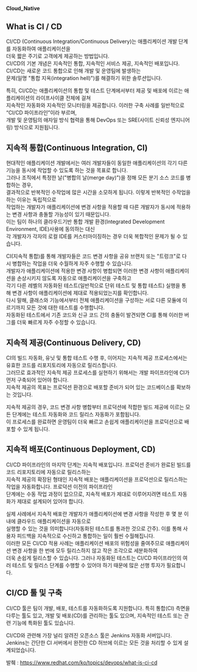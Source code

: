 #### Cloud_Native

 
## What is CI / CD 

CI/CD (Continuous Integration/Continuous Delivery)는 애플리케이션 개발 단계를 자동화하여 애플리케이션을    
더욱 짧은 주기로 고객에게 제공하는 방법입니다.   
CI/CD의 기본 개념은 지속적인 통합, 지속적인 서비스 제공, 지속적인 배포입니다. CI/CD는 새로운 코드 통합으로 인해 개발 및 운영팀에 발생하는   
문제(일명 "통합 지옥(integration hell)")를 해결하기 위한 솔루션입니다.   

특히, CI/CD는 애플리케이션의 통합 및 테스트 단계에서부터 제공 및 배포에 이르는 애플리케이션의 라이프사이클 전체에 걸쳐   
지속적인 자동화와 지속적인 모니터링을 제공합니다. 이러한 구축 사례를 일반적으로 “CI/CD 파이프라인”이라 부르며,   
개발 및 운영팀의 애자일 방식 협력을 통해 DevOps 또는 SRE(사이트 신뢰성 엔지니어링) 방식으로 지원됩니다.   


## 지속적 통합(Continuous Integration, CI)  

현대적인 애플리케이션 개발에서는 여러 개발자들이 동일한 애플리케이션의 각기 다른 기능을 동시에 작업할 수 있도록 하는 것을 목표로 합니다.   
그러나 조직에서 특정한 날("병합의 날(merge day)")을 정해 모든 분기 소스 코드를 병합하는 경우,   
결과적으로 반복적인 수작업에 많은 시간을 소모하게 됩니다. 이렇게 반복적인 수작업을 하는 이유는 독립적으로    
작업하는 개발자가 애플리케이션에 변경 사항을 적용할 때 다른 개발자가 동시에 적용하는 변경 사항과 충돌할 가능성이 있기 때문입니다.   
이는 팀이 하나의 클라우드기반 통합 개발 환경(Integrated Development Environment, IDE)사용에 동의하는 대신   
각 개발자가 각자의 로컬 IDE를 커스터마이징하는 경우 더욱 복합적인 문제가 될 수 있습니다.   


CI(지속적 통합)를 통해 개발자들은 코드 변경 사항을 공유 브랜치 또는 "트렁크"로 다시 병합하는 작업을 더욱 수월하게 자주 수행할 수 있습니다.    
개발자가 애플리케이션에 적용한 변경 사항이 병합되면 이러한 변경 사항이 애플리케이션을 손상시키지 않도록 자동으로 애플리케이션을 구축하고    
각기 다른 레벨의 자동화된 테스트(일반적으로 단위 테스트 및 통합 테스트) 실행을 통해 변경 사항이 애플리케이션에 제대로 적용되었는지를 확인합니다.    
다시 말해, 클래스와 기능에서부터 전체 애플리케이션을 구성하는 서로 다른 모듈에 이르기까지 모든 것에 대한 테스트를 수행합니다.     
자동화된 테스트에서 기존 코드와 신규 코드 간의 충돌이 발견되면 CI를 통해 이러한 버그를 더욱 빠르게 자주 수정할 수 있습니다.   


## 지속적 제공(Continuous Delivery, CD)
CI의 빌드 자동화, 유닛 및 통합 테스트 수행 후, 이어지는 지속적 제공 프로세스에서는 유효한 코드를 리포지토리에 자동으로 릴리스합니다.    
그러므로 효과적인 지속적 제공 프로세스를 실현하기 위해서는 개발 파이프라인에 CI가 먼저 구축되어 있어야 합니다.   
지속적 제공의 목표는 프로덕션 환경으로 배포할 준비가 되어 있는 코드베이스를 확보하는 것입니다.    

  
지속적 제공의 경우, 코드 변경 사항 병합부터 프로덕션에 적합한 빌드 제공에 이르는 모든 단계에는 테스트 자동화와 코드 릴리스 자동화가 포함됩니다.    
이 프로세스를 완료하면 운영팀이 더욱 빠르고 손쉽게 애플리케이션을 프로덕션으로 배포할 수 있게 됩니다.   

## 지속적 배포(Continuous Deployment, CD)
CI/CD 파이프라인의 마지막 단계는 지속적 배포입니다. 프로덕션 준비가 완료된 빌드를 코드 리포지토리에 자동으로 릴리스하는   
지속적 제공의 확장된 형태인 지속적 배포는 애플리케이션을 프로덕션으로 릴리스하는 작업을 자동화합니다. 프로덕션 이전의 파이프라인   
단계에는 수동 작업 과정이 없으므로, 지속적 배포가 제대로 이루어지려면 테스트 자동화가 제대로 설계되어 있어야 합니다.  

실제 사례에서 지속적 배포란 개발자가 애플리케이션에 변경 사항을 작성한 후 몇 분 이내에 클라우드 애플리케이션을 자동으로   
실행할 수 있는 것을 의미합니다(자동화된 테스트를 통과한 것으로 간주). 이를 통해 사용자 피드백을 지속적으로 수신하고 통합하는 일이 훨씬 수월해집니다.   
이러한 모든 CI/CD 적용 사례는 애플리케이션 배포의 위험성을 줄여주므로 애플리케이션 변경 사항을 한 번에 모두 릴리스하지 않고 작은 조각으로 세분화하여    
더욱 손쉽게 릴리스할 수 있습니다. 그러나 자동화된 테스트는 CI/CD 파이프라인의 여러 테스트 및 릴리스 단계를 수행할 수 있어야 하기 때문에 많은 선행 투자가 필요합니다.   


## CI/CD 툴 및 구축
CI/CD 툴은 팀이 개발, 배포, 테스트를 자동화하도록 지원합니다. 특히 통합(CI) 측면을 다루는 툴도 있고, 개발 및 배포(CD)를 관리하는 툴도 있으며, 
지속적인 테스트 또는 관련 기능에 특화된 툴도 있습니다.

CI/CD와 관련해 가장 널리 알려진 오픈소스 툴은 Jenkins 자동화 서버입니다. Jenkins는 간단한 CI 서버에서 완전한 CD 허브에 
이르는 모든 것을 처리할 수 있게 설계되었습니다.   

발췌 : https://www.redhat.com/ko/topics/devops/what-is-ci-cd

